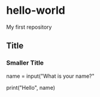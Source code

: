 # hello-world
My first repository

## Title
### Smaller Title

name = input("What is your name?"

print("Hello", name)
